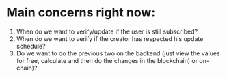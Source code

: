 # Main concerns right now:

1) When do we want to verify/update if the user is still subscribed?
2) When do we want to verify if the creator has respected his update schedule?
3) Do we want to do the previous two on the backend (just view the values for free, calculate and then do the changes in the blockchain) or on-chain)?